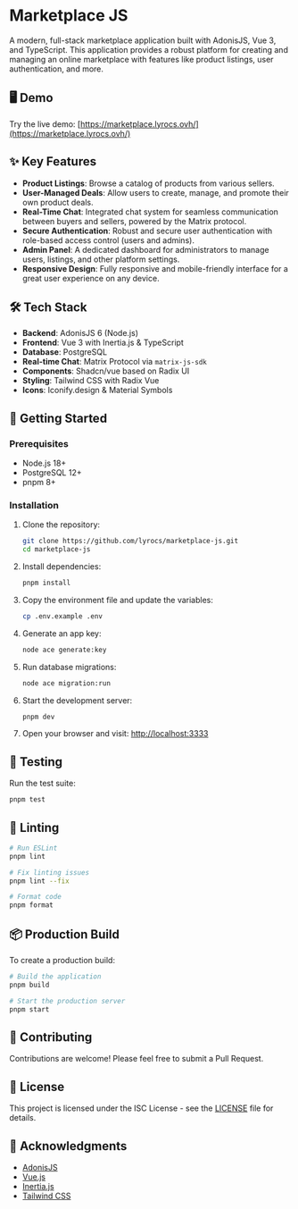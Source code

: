 # Marketplace JS

A modern, full-stack marketplace application built with AdonisJS, Vue 3, and TypeScript. This application provides a robust platform for creating and managing an online marketplace with features like product listings, user authentication, and more.

## 🖥️ Demo

Try the live demo: [https://marketplace.lyrocs.ovh/](https://marketplace.lyrocs.ovh/)

## ✨ Key Features

- **Product Listings**: Browse a catalog of products from various sellers.
- **User-Managed Deals**: Allow users to create, manage, and promote their own product deals.
- **Real-Time Chat**: Integrated chat system for seamless communication between buyers and sellers, powered by the Matrix protocol.
- **Secure Authentication**: Robust and secure user authentication with role-based access control (users and admins).
- **Admin Panel**: A dedicated dashboard for administrators to manage users, listings, and other platform settings.
- **Responsive Design**: Fully responsive and mobile-friendly interface for a great user experience on any device.

## 🛠️ Tech Stack

- **Backend**: AdonisJS 6 (Node.js)
- **Frontend**: Vue 3 with Inertia.js & TypeScript
- **Database**: PostgreSQL
- **Real-time Chat**: Matrix Protocol via `matrix-js-sdk`
- **Components**: Shadcn/vue based on Radix UI
- **Styling**: Tailwind CSS with Radix Vue
- **Icons**: Iconify.design & Material Symbols

## 🚀 Getting Started

### Prerequisites

- Node.js 18+
- PostgreSQL 12+
- pnpm 8+

### Installation

1. Clone the repository:

   ```bash
   git clone https://github.com/lyrocs/marketplace-js.git
   cd marketplace-js
   ```

2. Install dependencies:

   ```bash
   pnpm install
   ```

3. Copy the environment file and update the variables:

   ```bash
   cp .env.example .env
   ```

4. Generate an app key:

   ```bash
   node ace generate:key
   ```

5. Run database migrations:

   ```bash
   node ace migration:run
   ```

6. Start the development server:

   ```bash
   pnpm dev
   ```

7. Open your browser and visit: [http://localhost:3333](http://localhost:3333)

## 🧪 Testing

Run the test suite:

```bash
pnpm test
```

## 🧹 Linting

```bash
# Run ESLint
pnpm lint

# Fix linting issues
pnpm lint --fix

# Format code
pnpm format
```

## 📦 Production Build

To create a production build:

```bash
# Build the application
pnpm build

# Start the production server
pnpm start
```

## 🤝 Contributing

Contributions are welcome! Please feel free to submit a Pull Request.

## 📄 License

This project is licensed under the ISC License - see the [LICENSE](LICENSE) file for details.

## 🙏 Acknowledgments

- [AdonisJS](https://adonisjs.com/)
- [Vue.js](https://vuejs.org/)
- [Inertia.js](https://inertiajs.com/)
- [Tailwind CSS](https://tailwindcss.com/)
